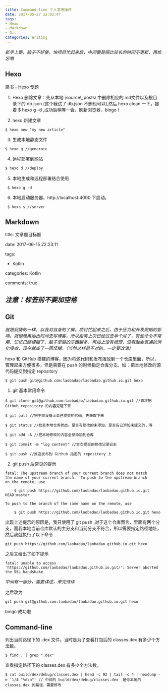 ```yaml
---
title: Command-line 个人常用操作
date: 2017-05-27 12:03:47
tags:
- Hexo
- Markdown
- Git
categories: Writing
---
```


 *新手上路，脑子不好使，怕项目忙起来后，中间要是隔比较长的时间不更新，再给忘咯*

## Hexo

[简书 - Hexo 专题](http://www.jianshu.com/c/7fafdc0abb5b)

1. Hexo 删除文章：先从本地 \source\\\_posts\ 中删除相应的.md文件以及根目录下的 db.json (这个我试了 db.json 不删也可以),然后 hexo clean  一下，接着  $ hexo g -d  ,成功后稍等一会，刷新浏览器，bingo！

2. hexo 新建文章
```
$ hexo new "my new article"
```
3. 生成本地静态文件
```
$ hexo g //generate
```
4. 远程部署到网站  
``` bash
$ hexo d //deploy
```
5. 本地生成和远程部署结合使用
```
 $ hexo g -d
```
6. 本地启动服务器，http://localhost:4000 下启动。
```
 $ hexo s //server
```


## Markdown

title: 文章题目标题

date: 2017-06-15 22:23:11

tags:
  - Kotlin

categories: Kotlin

comments: true

*注意：标签前不要加空格*
---

## Git

*就跟我猜的一样，以我对自身的了解，项目忙起来之后，由于压力和开发周期的影响，就很难再抽出时间去写博客，所以距离上次已经过去半个月了，有些命令不常用，记忆已经模糊了，脑子里装的东西越多，再加上没有梳理，没有融会贯通的消化吸收，现在就成了一团浆糊。（当然这样是不对的，一定要改滴）*

 hexo 和 GitHub 搭建的博客，因为将源代码和发布版放到一个仓库里面，所以，管理起来方便很多，但是需要在 push 的时候指定仓库分支。如：把本地修改的源代码提交到指定 repository

```
$ git push git@github.com:laobadao/laobadao.github.io.git hexo

```

1) git 基本常用命令

```
$ git clone git@github.com:laobadao/laobadao.github.io.git //首次把 Github repository 的内容克隆下来

$ git pull //把不同设备上自己提交的代码，先获取下来

$ git status //检查本地仓库状态，是否有修改的未添加，是否有已添加未提交的，等

$ git add -A //把本地修改的内容全部添加到仓库

$ git commit -m "log content" //本次提交的修改记录日志

$ git push //推送发布到 Github 指定的 repository 上

```

2) git push 后常见的提示

```
fatal: The upstream branch of your current branch does not match
the name of your current branch.  To push to the upstream branch
on the remote, use

    $ git push https://github.com/laobadao/laobadao.github.io.git HEAD:master

To push to the branch of the same name on the remote, use

    $ git push https://github.com/laobadao/laobadao.github.io.git hexo
```

出现上述提示的原因是，我只使用了 git push ,对于这个仓库而言，里面有两个分支，而我本地当前仓库默认的主分支和当前分支不符合，所以需要指定路径地址，然后我就执行了以下命令

```
git push https://github.com/laobadao/laobadao.github.io.git hexo
```
之后又给出了如下提示

```
fatal: unable to access 'https://github.com/laobadao/laobadao.github.io.git/': Server aborted the SSL handshake
```

*中间有一部分，需要详述，未完待续*

之后改为

```
git push git@github.com:laobadao/laobadao.github.io.git hexo
```
bingo 成功啦

## Command-line

列出当前路径下的 .dex 文件，当时是为了查看打包后的 classes.dex 有多少个方法数。

```
$ find . | grep ".dex"
```

查看指定路径下的 classes.dex 有多少个方法数。

```
$ cat build/dex/debug/classes.dex | head -c 92 | tail -c 4 | hexdump -e '1/4 "%d\n"' // 中间的 build/dex/debug/classes.dex  是你本地的 classes.dex 的路径，需要修改
```
